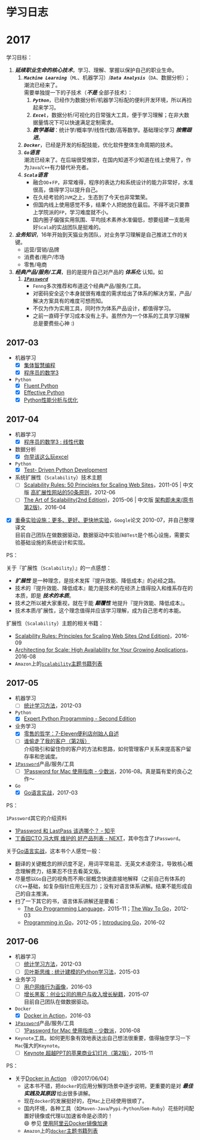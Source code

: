 # 学习日志

# 2017

学习目标：

1. **_延续职业生命的核心技术_**，学习、理解、掌握以保护自己的职业生命。
    1. **_`Machine Learning`_**（`ML`、机器学习）/**_`Data Analysis`_**（`DA`、数据分析）；潮流已经来了。  
        需要单独提一下的子技术（**_不是_** 全部子技术）：
        1. **_`Python`_**，已经作为数据分析/机器学习标配的便利开发环境，所以再捡起来学习。
        1. **_`Excel`_**，数据分析/可视化的日常强大工具，便于学习理解；在非大数据量情况下可以快速满足定制需求。
        1. **_数学基础_**：统计学/概率学/线性代数/高等数学。基础理论学习 **_按需跟进_**。
    1. **_`Docker`_**，已经是开发的标配技能，优化软件整体生命周期的技术。
    1. **_`Go`语言_**  
        潮流已经来了。在后端很受推崇，在国内知道不少知道在线上使用了，作为`Java`/`C++`有力替代补充者。
    1. **_`Scala`语言_**
        - 融合`OO`+`FP`，非常难得，程序的表达力和系统设计的能力非常好，水准很高，值得学习以提升自己。
        - 在久经考验的`JVM`之上，生态到了今天也非常繁荣。
        - 但国内线上使用感觉不多，结果个人把她放在最后。不得不说只要靠上学院派的`FP`，学习难度就不小。
        - 国内圈子偏强实用氛围、平均技术素养水准偏低，想要组建一支能用好`Scala`的实战团队是挺难的。
1. **_业务知识_**，16年开始到天猫业务团队，对业务学习理解是自己推进工作的关键。
    - 运营/营销/品牌
    - 消费者/用户/市场
    - 零售/电商
1. **_经典产品/服务/工具_**，目的是提升自己对产品的 **_体系化_** 认知。如
    1. **_[`1Password`](https://1password.com/)_**
        - `Fenng`多次推荐和布道这个经典产品/服务/工具。
        - 对密码安全这个本身就很有难度的需求给出了体系的解决方案，产品/解决方案具有的难度可想而知。
        - 不仅为作为实用工具，同时作为体系产品设计，都值得学习。
        - 之前一直碍于学习成本没有上手。虽然作为一个体系的工具学习理解总是要费些心神 :)

## 2017-03

- 机器学习
    - [x] [集体智慧编程](https://book.douban.com/subject/3288908/)
    - [x] [程序员的数学3](https://book.douban.com/subject/26740548/)
- `Python`
    - [x] [Fluent Python](https://book.douban.com/subject/26278021/)
    - [x] [Effective Python](https://book.douban.com/subject/26709315/)
    - [x] [Python性能分析与优化](https://book.douban.com/subject/26819420/)

## 2017-04

- 机器学习
    - [x] [程序员的数学3 : 线性代数](https://book.douban.com/subject/26740548/)
- 数据分析
    - [x] [你早该这么玩excel](https://book.douban.com/subject/26183133/)
- `Python`
    - [x] [Test- Driven Python Development](https://book.douban.com/subject/26631893/)
- 系统扩展性（`Scalability`）技术主题  
    - [ ] [Scalability Rules: 50 Principles for Scaling Web Sites](https://book.douban.com/subject/6397551/)，2011-05 | 中文版 [高扩展性网站的50条原则](https://book.douban.com/subject/10756899/)，2012-06
    - [ ] [The Art of Scalability(2nd Edition)](https://www.amazon.com/dp/0134032802)，2015-06 | 中文版 [架构即未来(原书第2版)](https://book.douban.com/subject/26765979/)，2016-04
- [x] [重叠实验设施：更多、更好、更快地实验](https://github.com/oldratlee/translations/blob/master/overlapping-experiment-infrastructure-more-better-faster-experimentation/README.md)，`Google`论文 2010-07，并自己整理译文  
    目前自己团队在做数据驱动，数据驱动中实验/`ABTest`是个核心设施，需要实验基础设施的系统设计和实现。

PS：  

关于『扩展性（`Scalability`）』的一点感想：

- **_扩展性_** 是一种理念，是技术发挥『提升效能、降低成本』的必经之路。
- 技术的『提升效能、降低成本』能力是技术的在经济上值得投入和维系存在的本质，即是 **_技术的本质_**。
- 技术之所以被大家重视，就在于能 **_颠覆性_** 地提升『提升效能、降低成本』。
- 技术本质/扩展性，这个理念值得并应该学习理解，成为自己思考的本能。

扩展性（`Scalability`）主题的相关书籍：

- [Scalability Rules: Principles for Scaling Web Sites (2nd Edition)](https://www.amazon.com/dp/013443160X)，2016-09
- [Architecting for Scale: High Availability for Your Growing Applications](https://www.amazon.com/dp/1491943394)，2016-08
- `Amazon`上的[`scalability`主题书籍列表](https://www.amazon.com/s?rh=n:283155,n:5&keywords=scalability)

## 2017-05

- 机器学习
    - [ ] [统计学习方法](https://book.douban.com/subject/10590856/)，2012-03
- `Python`
    - [x] [Expert Python Programming - Second Edition](https://book.douban.com/subject/26791781/)
- 业务学习
    - [x] [零售的哲学：7-Eleven便利店创始人自述](https://book.douban.com/subject/26270679/)  
    - [ ] [谁偷走了我的客户（第2版）](https://book.douban.com/subject/26817189/)  
        介绍吸引和留住你的客户的方法和思路，如何管理客户关系来提高客户留存率和忠诚度。
- [`1Password`](https://1password.com/)产品/服务/工具
    - [ ] [1Password for Mac 使用指南 - 少数派](https://sspai.com/post/35195)，2016-08。真是篇有爱的良心之作～
- `Go`
    - [x] [Go语言实战](https://book.douban.com/subject/27015617/)，2017-03

PS：

`1Password`其它的介绍资料

- [1Password 和 LastPass 该选哪个？ - 知乎](https://www.zhihu.com/question/38273008)
- [丁香园CTO 冯大辉 维护的 好产品列表 - NEXT](https://next.36kr.com/posts/collections/36)，其中包含了`1Password`。

关于[Go语言实战](https://book.douban.com/subject/27015617/)，这本书个人感觉一般：

- 翻译的关键概念的辨识度不足，用词平常易混、无英文术语旁注，导致核心概念理解费力，结果忍不住去看英文版。
- 尽量想以`Go`自己的视角而不用`C`层概念快速直接地解释（之前自己有体系的`C`/`C++`基础，如复杂指针应用无压力）；没有对语言体系讲解。结果不能形成自己的自主推演。
- 扫了一下其它的书，语言体系讲解还是要看：
    - [The Go Programming Language](https://book.douban.com/subject/26337545/)，2015-11；[The Way To Go](https://book.douban.com/subject/10558892/)，2012-03
    - [Programming in Go](https://book.douban.com/subject/7070565/)，2012-05；[Introducing Go](https://book.douban.com/subject/26705793/)，2016-02

## 2017-06

- 机器学习
    - [ ] [统计学习方法](https://book.douban.com/subject/10590856/)，2012-03
    - [ ] [贝叶斯思维 : 统计建模的Python学习法](https://book.douban.com/subject/26340992/)，2015-03
- 业务学习
    - [ ] [用户网络行为画像](http://item.jd.com/11891050.html)，2016-03
    - [ ] [增长黑客：创业公司的用户与收入增长秘籍](https://book.douban.com/subject/26541801/)，2015-07  
        目前自己团队在做数据驱动。
- `Docker`
    - [x] [Docker in Action](https://book.douban.com/subject/26409789/)，2016-03  
- [`1Password`](https://1password.com/)产品/服务/工具
    - [ ] [1Password for Mac 使用指南 - 少数派](https://sspai.com/post/35195)，2016-08
- `Keynote`工具。如何更形象有效地表达出自己想法很重要，值得抽空学习一下`Mac`强大的`Keynote`。
    - [ ] [Keynote 超越PPT的苹果商业幻灯片（第2版）](http://item.jd.com/11805285.html)，2015-11

PS：

- 关于[Docker in Action](https://book.douban.com/subject/26409789/) （@2017/06/04）
	- 这本书不错，把`docker`的应用分解到场景中逐步说明，更重要的是对 **_最佳实践及其原因_** 给出很多讲解。
	- 现在`docker`的发展挺好的，在`Mac`上已经使用很顺了。
	- 国内环境，各种工具（如`Maven-Java`/`Pypi-Python`/`Gem-Ruby`）花些时间配置好镜像或代理以加速省命是必须的！  
		 :smile:  参见 [使用阿里云Docker镜像加速](http://warjiang.github.io/devcat/2016/11/28/%E4%BD%BF%E7%94%A8%E9%98%BF%E9%87%8C%E4%BA%91Docker%E9%95%9C%E5%83%8F%E5%8A%A0%E9%80%9F/)
	- `Amazon`上的[`docker`主题书籍列表](https://www.amazon.com/s?rh=n:283155,n:5&keywords=docker)
